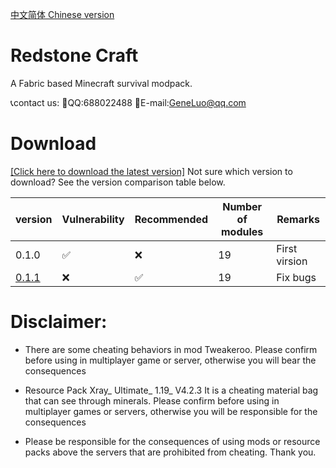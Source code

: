 [中文简体 Chinese version](https://github.com/RedstoneCraftTeam/Redstone_Craft/Chinese.md)
# Redstone Craft
A Fabric based Minecraft survival modpack.

📞contact us:
🐧QQ:688022488
📧E-mail:GeneLuo@qq.com
# Download
[[Click here to download the latest version]](https://share.weiyun.com/hjzBQhaQ)
Not sure which version to download? See the version comparison table below.

| version | Vulnerability | Recommended | Number of modules | Remarks |
| --- | --- | --- | --- | --- |
| 0.1.0 | ✅ | ❌ | 19 | First virsion |
| [0.1.1](https://share.weiyun.com/hjzBQhaQ) | ❌ | ✅ | 19 | Fix bugs |
# Disclaimer:
- There are some cheating behaviors in mod Tweakeroo. Please confirm before using in multiplayer game or server, otherwise you will bear the consequences

- Resource Pack Xray_ Ultimate_ 1.19_ V4.2.3 It is a cheating material bag that can see through minerals. Please confirm before using in multiplayer games or servers, otherwise you will be responsible for the consequences

- Please be responsible for the consequences of using mods or resource packs above the servers that are prohibited from cheating. Thank you.
